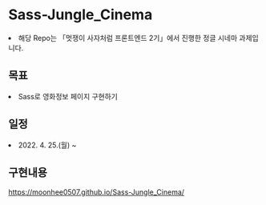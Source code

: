 # Sass-Jungle_Cinema
<li>해당 Repo는 「멋쟁이 사자처럼 프론트엔드 2기」에서 진행한 정글 시네마 과제입니다.</li>

## 목표
<li>Sass로 영화정보 페이지 구현하기</li>

## 일정
<li>2022. 4. 25.(월) ~ </li>

## 구현내용
https://moonhee0507.github.io/Sass-Jungle_Cinema/
